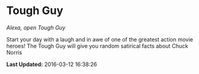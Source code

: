 # Tough Guy
*Alexa, open Tough Guy*

Start your day with a laugh and in awe of one of the greatest action movie heroes!  The Tough Guy will give you random satirical facts about Chuck Norris

**Last Updated:** 2016-03-12 16:38:26